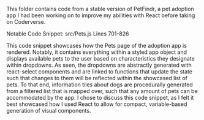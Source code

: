 This folder contains code from a stable version of PetFindr, a pet adoption app I had been working on to improve my abilities with React before taking on Coderverse.

Notable Code Snippet:
src/Pets.js Lines 701-826

This code snippet showcases how the Pets page of the adoption app is rendered. Notably, it contains everything within a styled app object and displays available pets to the user based on characteristics they designate within dropdowns. As seen, the dropdowns are abstractly generated with react-select components and are linked to functions that update the state such that changes to them will be reflected within the showcased list of pets. To that end, information tiles about dogs are procedurally generated from a filtered list that is mapped over, such that any amount of pets can be accommodated by the app. I chose to discuss this code snippet, as I felt it best showcased how I used React to allow for compact, variable-based generation of visual components.

